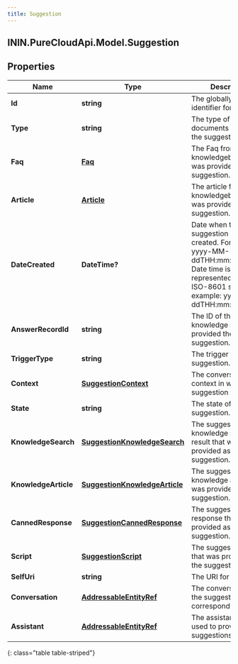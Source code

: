 ```yaml
---
title: Suggestion
---
```

## ININ.PureCloudApi.Model.Suggestion

## Properties

|Name | Type | Description | Notes|
|------------ | ------------- | ------------- | -------------|
| **Id** | **string** | The globally unique identifier for the object. | [optional] |
| **Type** | **string** | The type of the documents for which the suggestion is. | [optional] |
| **Faq** | [**Faq**](Faq.html) | The Faq from the knowledgebase that was provided as the suggestion. | [optional] |
| **Article** | [**Article**](Article.html) | The article from the knowledgebase that was provided as the suggestion. | [optional] |
| **DateCreated** | **DateTime?** | Date when the suggestion was created. For example: yyyy-MM-ddTHH:mm:ss.SSZ. Date time is represented as an ISO-8601 string. For example: yyyy-MM-ddTHH:mm:ss[.mmm]Z | [optional] |
| **AnswerRecordId** | **string** | The ID of the knowledge search that provided the suggestion. | [optional] |
| **TriggerType** | **string** | The trigger type of the suggestion. | [optional] |
| **Context** | [**SuggestionContext**](SuggestionContext.html) | The conversation context in which the suggestion was raised. | [optional] |
| **State** | **string** | The state of the suggestion. | [optional] |
| **KnowledgeSearch** | [**SuggestionKnowledgeSearch**](SuggestionKnowledgeSearch.html) | The suggested knowledge search result that was provided as the suggestion. | [optional] |
| **KnowledgeArticle** | [**SuggestionKnowledgeArticle**](SuggestionKnowledgeArticle.html) | The suggested knowledge article that was provided as the suggestion. | [optional] |
| **CannedResponse** | [**SuggestionCannedResponse**](SuggestionCannedResponse.html) | The suggested canned response that was provided as the suggestion. | [optional] |
| **Script** | [**SuggestionScript**](SuggestionScript.html) | The suggested script that was provided as the suggestion. | [optional] |
| **SelfUri** | **string** | The URI for this object | [optional] |
| **Conversation** | [**AddressableEntityRef**](AddressableEntityRef.html) | The conversation that the suggestions correspond to. | [optional] |
| **Assistant** | [**AddressableEntityRef**](AddressableEntityRef.html) | The assistant that was used to provide the suggestions. | [optional] |
{: class="table table-striped"}


